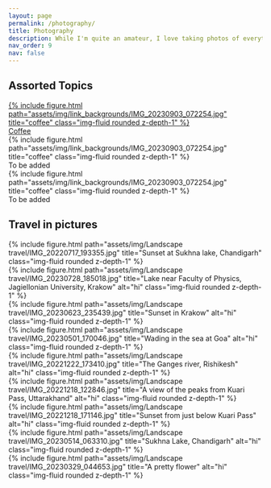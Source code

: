 ```yaml
---
layout: page
permalink: /photography/
title: Photography
description: While I'm quite an amateur, I love taking photos of everything I live through. Here are some of my favourites.
nav_order: 9
nav: false
---
```


<!--Make the headings look like projects.html -->
<h2 class="category">Assorted Topics</h2>
<div class="container">
  <div class="row">
    <div class="col-sm">
      <!-- <div class="container"> -->
      <a href="/coffee_images/">
      {% include figure.html path="assets/img/link_backgrounds/IMG_20230903_072254.jpg" title="coffee" class="img-fluid rounded z-depth-1" %}
      <div class="image-text">Coffee</div>
      </a>
      <!-- </div> -->
    </div>
    <div class="col-sm">
        <!-- <a href="/walks_images/"> -->
        {% include figure.html path="assets/img/link_backgrounds/IMG_20230903_072254.jpg" title="coffee" class="img-fluid rounded z-depth-1" %}
        <div class="image-text">To be added</div>
        <!-- </a> -->
    </div>
    <div class="col-sm">
    <!-- <a href="/walks_images/"> -->
        {% include figure.html path="assets/img/link_backgrounds/IMG_20230903_072254.jpg" title="coffee" class="img-fluid rounded z-depth-1" %}
        <div class="image-text">To be added</div>
        <!-- </a> -->
    </div>
  </div>
</div>

<h2 class="category">Travel in pictures</h2>
<div class="container">
  <div class="img-thumb">
    {% include figure.html path="assets/img/Landscape travel/IMG_20220717_193355.jpg" title="Sunset at Sukhna lake, Chandigarh" class="img-fluid rounded z-depth-1" %}
  </div>

  <div class="img-thumb">
    {% include figure.html path="assets/img/Landscape travel/IMG_20230728_185018.jpg" title="Lake near Faculty of Physics, Jagiellonian University, Krakow" alt="hi" class="img-fluid rounded z-depth-1" %}
  </div>

  <div class="img-thumb">
    {% include figure.html path="assets/img/Landscape travel/IMG_20230623_235439.jpg" title="Sunset in Krakow" alt="hi" class="img-fluid rounded z-depth-1" %}
  </div>

  <div class="img-thumb">
    {% include figure.html path="assets/img/Landscape travel/IMG_20230501_170046.jpg" title="Wading in the sea at Goa" alt="hi" class="img-fluid rounded z-depth-1" %}
  </div>

  <div class="img-thumb">
    {% include figure.html path="assets/img/Landscape travel/IMG_20221222_173410.jpg" title="The Ganges river, Rishikesh" alt="hi" class="img-fluid rounded z-depth-1" %}
  </div>

  <div class="img-thumb">
    {% include figure.html path="assets/img/Landscape travel/IMG_20221218_122846.jpg" title="A view of the peaks from Kuari Pass, Uttarakhand" alt="hi" class="img-fluid rounded z-depth-1" %}
  </div>

  <div class="img-thumb">
    {% include figure.html path="assets/img/Landscape travel/IMG_20221218_171146.jpg" title="Sunset from just below Kuari Pass" alt="hi" class="img-fluid rounded z-depth-1" %}
  </div>

  <div class="img-thumb">
    {% include figure.html path="assets/img/Landscape travel/IMG_20230514_063310.jpg" title="Sukhna Lake, Chandigarh" alt="hi" class="img-fluid rounded z-depth-1" %}
  </div>

  <div class="img-thumb">
    {% include figure.html path="assets/img/Landscape travel/IMG_20230329_044653.jpg" title="A pretty flower" alt="hi" class="img-fluid rounded z-depth-1" %}
  </div>
</div>